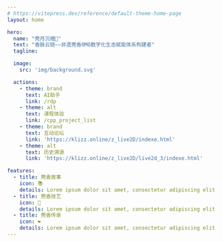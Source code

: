 ```yaml
---
# https://vitepress.dev/reference/default-theme-home-page
layout: home

hero:
  name: "莞月沉檀🌸"
  text: "香脉云链——非遗莞香OMO数字化生态赋能体系构建者"
  tagline: 

  image:
    src: 'img/background.svg'

  actions:
    - theme: brand
      text: AI助手
      link: /rdp
    - theme: alt
      text: 课程体验
      link: /cpp_project_list
    - theme: brand
      text: 互动论坛
      link: 'https://klizz.online/z_live2D/indexe.html'
    - theme: alt
      text: 历史溯源
      link: 'https://klizz.online/z_live2D/live2d_3/indexe.html'

features:
  - title: 莞香故事
    icon: 📚️
    details: Lorem ipsum dolor sit amet, consectetur adipiscing elit
  - title: 莞香技艺
    icon: 🏺
    details: Lorem ipsum dolor sit amet, consectetur adipiscing elit
  - title: 莞香传承
    icon: ❤
    details: Lorem ipsum dolor sit amet, consectetur adipiscing elit
---
```




